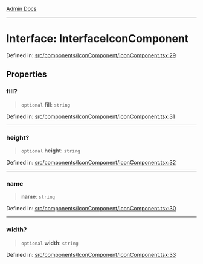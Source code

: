 [Admin Docs](/)

***

# Interface: InterfaceIconComponent

Defined in: [src/components/IconComponent/IconComponent.tsx:29](https://github.com/PalisadoesFoundation/talawa-admin/blob/main/src/components/IconComponent/IconComponent.tsx#L29)

## Properties

### fill?

> `optional` **fill**: `string`

Defined in: [src/components/IconComponent/IconComponent.tsx:31](https://github.com/PalisadoesFoundation/talawa-admin/blob/main/src/components/IconComponent/IconComponent.tsx#L31)

***

### height?

> `optional` **height**: `string`

Defined in: [src/components/IconComponent/IconComponent.tsx:32](https://github.com/PalisadoesFoundation/talawa-admin/blob/main/src/components/IconComponent/IconComponent.tsx#L32)

***

### name

> **name**: `string`

Defined in: [src/components/IconComponent/IconComponent.tsx:30](https://github.com/PalisadoesFoundation/talawa-admin/blob/main/src/components/IconComponent/IconComponent.tsx#L30)

***

### width?

> `optional` **width**: `string`

Defined in: [src/components/IconComponent/IconComponent.tsx:33](https://github.com/PalisadoesFoundation/talawa-admin/blob/main/src/components/IconComponent/IconComponent.tsx#L33)

